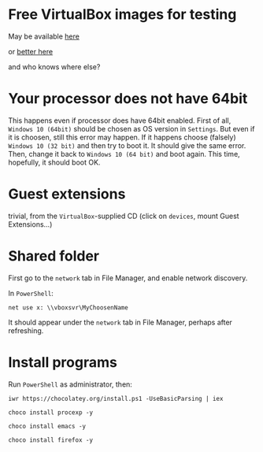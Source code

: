 Free VirtualBox images for testing
==================================

May be available [here](https://developer.microsoft.com/en-us/microsoft-edge/tools/vms/)

or [better here](https://developer.microsoft.com/en-us/windows/downloads/virtual-machines)

and who knows where else?

Your processor does not have 64bit
==================================

This happens even if processor does have 64bit enabled. 
First of all, `Windows 10 (64bit)` should be chosen as OS version in `Settings`.
But even if it is choosen, still this error may happen. If it happens
choose (falsely) `Windows 10 (32 bit)` and then try to boot it. It should 
give the same error. Then, change it back to `Windows 10 (64 bit)` and boot
again. This time, hopefully, it should boot OK.

Guest extensions
================

trivial, from the `VirtualBox`-supplied CD (click on `devices`, mount Guest Extensions...)

Shared folder
=============

First go to the `network` tab in File Manager, and enable network discovery.

In `PowerShell`:
    
    net use x: \\vboxsvr\MyChoosenName

It should appear under the `network` tab in File Manager, perhaps after refreshing.

Install programs
================

Run `PowerShell` as administrator, then:

    iwr https://chocolatey.org/install.ps1 -UseBasicParsing | iex

    choco install procexp -y

    choco install emacs -y

    choco install firefox -y


